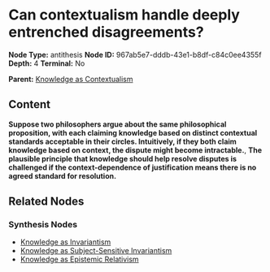 # Can contextualism handle deeply entrenched disagreements?

**Node Type:** antithesis
**Node ID:** 967ab5e7-dddb-43e1-b8df-c84c0ee4355f
**Depth:** 4
**Terminal:** No

**Parent:** [Knowledge as Contextualism](knowledge-as-contextualism-synthesis-df0c89d7-77c8-4a42-945e-76871c82d0e1.md)

## Content

**Suppose two philosophers argue about the same philosophical proposition, with each claiming knowledge based on distinct contextual standards acceptable in their circles. Intuitively, if they both claim knowledge based on context, the dispute might become intractable.**, **The plausible principle that knowledge should help resolve disputes is challenged if the context-dependence of justification means there is no agreed standard for resolution.**

## Related Nodes

### Synthesis Nodes

- [Knowledge as Invariantism](knowledge-as-invariantism-synthesis-cdbe4847-f023-47fe-9265-aa1f1fc0e3c0.md)
- [Knowledge as Subject-Sensitive Invariantism](knowledge-as-subject-sensitive-invariantism-synthesis-e7615da5-ba9e-40b3-aeb5-379efcc57c36.md)
- [Knowledge as Epistemic Relativism](knowledge-as-epistemic-relativism-synthesis-d83dfc0d-d930-4559-bef2-5818ad36b35b.md)
